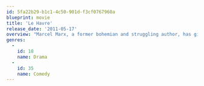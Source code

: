 ```yaml
---
id: 5fa22b29-b1c1-4c50-901d-f3cf0767960a
blueprint: movie
title: 'Le Havre'
release_date: '2011-05-17'
overview: "Marcel Marx, a former bohemian and struggling author, has given up his literary ambitions and relocated to the port city Le Havre. He leads a simple life based around his wife Arletty, his favourite bar and his not too profitable profession as a shoeshiner. As Arletty suddenly becomes seriously ill, Marcel's path crosses with an underage illegal immigrant from Africa, who needs Marcel's help to hide from the police."
genres:
  -
    id: 18
    name: Drama
  -
    id: 35
    name: Comedy
---
```

